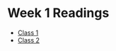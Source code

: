 # Week 1 Readings

- [Class 1](Class401/class-readings/401c1.md)
- [Class 2](Class401/class-readings/401c2.md)
